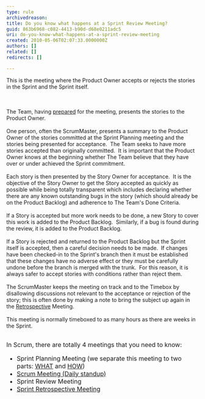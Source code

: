 ```yaml
---
type: rule
archivedreason: 
title: Do you know what happens at a Sprint Review Meeting?
guid: 863b6968-c082-4413-b90d-d68e0211adc5
uri: do-you-know-what-happens-at-a-sprint-review-meeting
created: 2010-05-06T02:07:33.0000000Z
authors: []
related: []
redirects: []

---
```



This is the meeting where the Product Owner accepts or rejects the stories in the Sprint and the Sprint itself.&#160; 

<br><excerpt class='endintro'></excerpt><br>
The Team, having <a href="/Management/RulesToBetterScrumUsingTFS/Pages/PrepareForMeetings.aspx">prepared</a> for the meeting, presents the stories to the Product Owner.&#160; <br>
<br>
One person, often the ScrumMaster, presents a summary to the Product Owner of the stories committed at the Sprint Planning meeting and the stories being presented for acceptance.&#160; The Team seeks to have more stories accepted than originally committed.&#160; It is important that the Product Owner knows at the beginning whether The Team believe that they have over or under achieved the Sprint commitment.<br>
<br>
Each story is then presented by the Story Owner for acceptance.&#160; It is the objective of the Story Owner to get the Story accepted as quickly as possible while being totally transparent which includes declaring whether there are any known outstanding bugs in the story (which should already be on the Product Backlog) and adherence to The Team's Done Criteria.<br>
<br>
If a Story is accepted but more work needs to be done,&#160;a new Story to cover this work is added to the Product Backlog.&#160; Similarly, if a bug is found during the review, it is added to the Product Backlog.<br>
<br>
If a Story is rejected and returned to the Product Backlog but the Sprint itself is accepted, then a careful decision needs to be made.&#160; If changes have been checked-in to the Sprint's branch then it must be established that these changes have no adverse effect or they must be carefully undone before the branch is merged with the trunk.&#160; For this reason, it is always safer to accept stories with conditions rather than reject them.<br>
<br>
The ScrumMaster keeps the meeting on track and to the Timebox by disallowing discussions not relevant to the acceptance or rejection of the story; this is often done by making a note to bring the subject up again in the <a href="/Management/RulesToBetterScrumUsingTFS/Pages/RetrospectiveMeeting.aspx">Retrospective</a> Meeting.<br>
<br>
This meeting is normally timeboxed to as many hours as there are weeks in the Sprint.<br>

<br>
<font class="ms-rteCustom-GreyBox" size="+0">In Scrum, there are totally 4 meetings that you need to know&#58; 
<ul>
    <li>Sprint Planning Meeting (we separate this meeting to two parts&#58; <a href="/Management/RulesToBetterScrumUsingTFS/Pages/SprintPlanning(WHAT)Meeting.aspx" title="Sprint Planning (WHAT) Meeting">WHAT</a> and <a href="/Management/RulesToBetterScrumUsingTFS/Pages/SprintPlanning(HOW)Meeting.aspx">HOW</a>) </li>
    <li><a href="/Management/RulesToBetterScrumUsingTFS/Pages/UpdateTasks.aspx" title="Update tasks before Daily Scrum Meeting">Scrum Meeting (Daily standup)</a> </li>
    <li>Sprint Review Meeting </li>
    <li><a href="/Management/RulesToBetterScrumUsingTFS/Pages/RetrospectiveMeeting.aspx" title="Retrospective Meeting">Sprint Retrospective Meeting</a> </li>
</ul>
</font>


